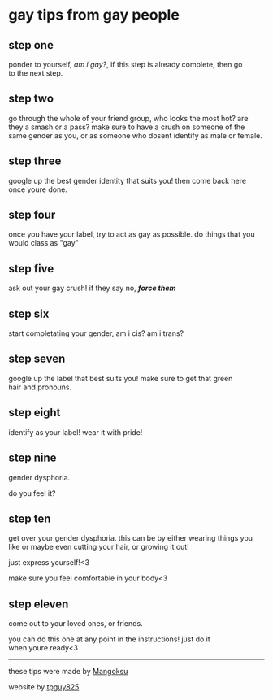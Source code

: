 # gay tips from gay people

## step one

ponder to yourself, _am i gay?_, if this step is already complete, then go to the next step.

## step two

go through the whole of your friend group, who looks the most hot? are they a smash or a pass? make sure to have a crush on someone of the same gender as you, or as someone who dosent identify as male or female.

## step three

google up the best gender identity that suits you! then come back here once youre done.

## step four

once you have your label, try to act as gay as possible. do things that you would class as "gay"

## step five

ask out your gay crush! if they say no,
**_force them_**

## step six

start completating your gender, am i cis? am i trans?

## step seven

google up the label that best suits you! make sure to get that green hair and pronouns.

## step eight

identify as your label! wear it with pride!

## step nine

gender dysphoria.

do you feel it?

## step ten

get over your gender dysphoria. this can be by either wearing things you like or maybe even cutting your hair, or growing it out!

just express yourself!<3

make sure you feel comfortable in your body<3

## step eleven

come out to your loved ones, or friends.

you can do this one at any point in the instructions! just do it when youre ready<3

<hr />

these tips were made by [Mangoksu](https://youtube.com/@Mangoksu)

website by [tpguy825](https://tpguy825.cf)
